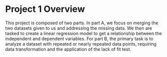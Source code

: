 # Project 1 Overview
This project is composed of two parts. In part A, we focus on merging the two datasets given to us and addressing the missing data. We then are tasked to create a linear regression model to get a relationship between the independent and dependent variables. For part B, the primary task is to analyze a dataset with repeated or nearly repeated data points, requiring data transformation and the application of the lack of fit test.
